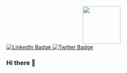 <div id="header" align="center">
  <img src="https://media.giphy.com/media/gf675azxNAz2zDQ1vD/giphy.gif" width="100"/>
</div>


<div id="badges">
<a href="https://www.linkedin.com/in/mercy-nzau/">
 <img src="https://img.shields.io/badge/LinkedIn-blue?style=for-the-badge&logo=linkedin&logoColor=white" alt="LinkedIn Badge"/>
</a>
<a href="https://twitter.com/Merciee18?t=qMwGIxI5t4NcXeE61CfBhA&s=09">
   <img src="https://img.shields.io/badge/Twitter-blue?style=for-the-badge&logo=twitter&logoColor=white" alt="Twitter Badge"/>
</a>

<!-- Portfolio -->


</div>


### Hi there 👋







<!--
**NzauM/NzauM** is a ✨ _special_ ✨ repository because its `README.md` (this file) appears on your GitHub profile.

Here are some ideas to get you started:

- 🔭 I’m currently working on ...
- 🌱 I’m currently learning ...
- 👯 I’m looking to collaborate on ...
- 🤔 I’m looking for help with ...
- 💬 Ask me about ...
- 📫 How to reach me: ...
- 😄 Pronouns: ...
- ⚡ Fun fact: ...
-->
